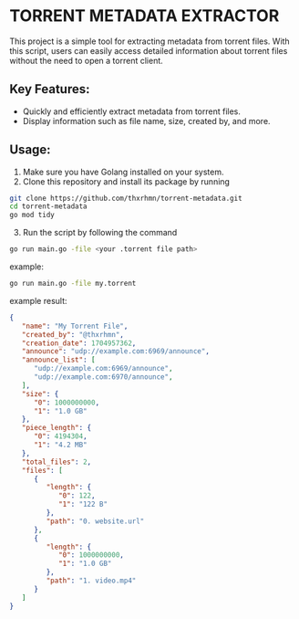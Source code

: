 # TORRENT METADATA EXTRACTOR

This project is a simple tool for extracting metadata from torrent files. With this script, users can easily access detailed information about torrent files without the need to open a torrent client.

## Key Features:
- Quickly and efficiently extract metadata from torrent files.
- Display information such as file name, size, created by, and more.

## Usage:
1. Make sure you have Golang installed on your system.
2. Clone this repository and install its package  by running
```bash
git clone https://github.com/thxrhmn/torrent-metadata.git
cd torrent-metadata
go mod tidy
```
3. Run the script by following the command
```bash
go run main.go -file <your .torrent file path>
```
example:
```bash
go run main.go -file my.torrent
```
example result:
```json
{
   "name": "My Torrent File",
   "created_by": "@thxrhmn",
   "creation_date": 1704957362,
   "announce": "udp://example.com:6969/announce",
   "announce_list": [
      "udp://example.com:6969/announce",
      "udp://example.com:6970/announce",
   ],
   "size": {
      "0": 1000000000,
      "1": "1.0 GB"
   },
   "piece_length": {
      "0": 4194304,
      "1": "4.2 MB"
   },
   "total_files": 2,
   "files": [
      {
         "length": {
            "0": 122,
            "1": "122 B"
         },
         "path": "0. website.url"
      },
      {
         "length": {
            "0": 1000000000,
            "1": "1.0 GB"
         },
         "path": "1. video.mp4"
      }
   ]
}
```